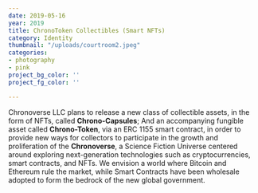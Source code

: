 ```yaml
---
date: 2019-05-16
year: 2019
title: ChronoToken Collectibles (Smart NFTs)
category: Identity
thumbnail: "/uploads/courtroom2.jpeg"
categories:
- photography
- pink
project_bg_color: ''
project_fg_color: ''

---
```

Chronoverse LLC plans to release a new class of collectible assets, in the form of NFTs, called **Chrono-Capsules**; And an accompanying fungible asset called **Chrono-Token**, via an ERC 1155 smart contract, in order to provide new ways for collectors to participate in the growth and proliferation of the **Chronoverse**, a Science Fiction Universe centered around exploring next-generation technologies such as cryptocurrencies, smart contracts, and NFTs. We envision a world where Bitcoin and Ethereum rule the market, while Smart Contracts have been wholesale adopted to form the bedrock of the new global government.
